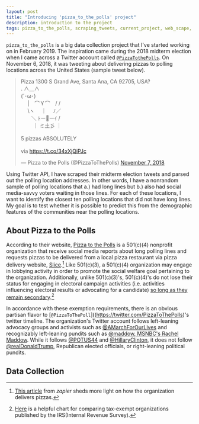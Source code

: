 ```yaml
---
layout: post
title: "Introducing 'pizza_to_the_polls' project"
description: introduction to the project
tags: pizza_to_the_polls, scraping_tweets, current_project, web_scape, python, R
---
```


`pizza_to_the_polls` is a big data collection project that I've started working on in February 2019. The inspiration came during the 2018 midterm election when I came across a Twitter account called [`@PizzaTothePolls`](https://twitter.com/PizzaToThePolls). On November 6, 2018, it was tweeting about delivering pizzas to polling locations across the United States (sample tweet below). 


<blockquote class="twitter-tweet"><p lang="ja" dir="ltr">Pizza 1300 S Grand Ave, Santa Ana, CA 92705, USA?<br>. ∧＿∧ <br> (´･ω･)<br>　 |　⌒Ｙ⌒　/ /<br>　 \ヽ　 ｜　 ﾉ／<br>　　＼ ﾄー🍕ーｲ /<br>　　 ｜ ミ土彡 ｜<br> <br>5 pizzas ABSOLUTELY <br> <br>via <a href="https://t.co/34xXjQiPJc">https://t.co/34xXjQiPJc</a></p>&mdash; Pizza to the Polls (@PizzaToThePolls) <a href="https://twitter.com/PizzaToThePolls/status/1060035393968660480?ref_src=twsrc%5Etfw">November 7, 2018</a></blockquote> <script async src="https://platform.twitter.com/widgets.js" charset="utf-8"></script>


Using Twitter API, I have scraped their midterm election tweets and parsed out the polling location addresses. In other words, I have a nonrandom sample of polling locations that a.) had long lines but b.) also had social media-savvy voters waiting in those lines. For each of these locations, I want to identify the closest ten polling locations that did not have long lines. My goal is to test whether it is possible to predict this from the demographic features of the communities near the polling locations. 

## About Pizza to the Polls

According to their website, [Pizza to the Polls](https://polls.pizza/about/) is a 501(c)(4) nonprofit organization that receive social media reports about long polling lines and requests pizzas to be delivered from a local pizza restaurant via pizza delivery website, [Slice](https://slicelife.com/).[^activity] Like 501(c)(3), a 501(c)(4) organization may engage in lobbying activity in order to promote the social welfare goal pertaining to the organization. Additionally, unlike 501(c)(3)'s, 501(c)(4)'s do not lose their status for engaging in electoral campaign activities (i.e. activities influencing electoral results or advocating for a candidate) [so long as they remain secondary](https://www.irs.gov/charities-non-profits/other-non-profits/social-welfare-organizations).[^chart] 

In accordance with these exemption requirements, there is an obvious partisan flavor to [`@PizzaToThePoll`]((https://twitter.com/PizzaToThePolls)'s twitter timeline. The organization's Twitter account follows left-leaning advocacy groups and activists such as [@AMarchForOurLives](https://twitter.com/AMarch4OurLives) and recognizably left-leaning pundits such as [@maddow, MSNBC's Rachel Maddow](https://twitter.com/maddow). While it follows [@POTUS44](https://twitter.com/POTUS44) and [@HillaryClinton](https://twitter.com/HillaryClinton), it does not follow [@realDonaldTrump](https://twitter.com/realDonaldTrump), Republican elected officials, or right-leaning political pundits. 

[^chart]: [Here](https://www.irs.gov/charities-non-profits/common-tax-law-restrictions-on-activities-of-exempt-organizations) is a helpful chart for comparing tax-exempt organizations published by the IRS(Internal Revenue Survey). 

[^activity]: [This article](https://zapier.com/blog/pizza-to-the-polls-automation/?utm_medium=social&utm_source=twitter) from *zapier* sheds more light on how the organization delivers pizzas. 


## Data Collection

